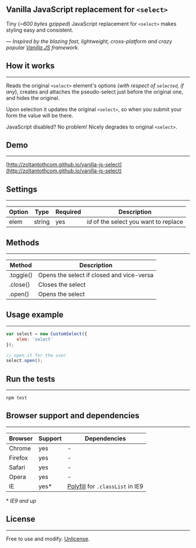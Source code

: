Vanilla JavaScript replacement for `<select>`
-------

Tiny (*~600 bytes gzipped*) JavaScript replacement for `<select>` makes styling easy and consistent.

*— Inspired by the blazing fast, lightweight, cross-platform and crazy popular [Vanilla JS](http://vanilla-js.com/)  framework.*


## How it works
---

Reads the original `<select>` element's options (*with respect of `selected`, if any*), creates and attaches the pseudo-select just before the original one, and hides the original. 

Upon selection it updates the original `<select>`, so when you submit your form the value will be there.

JavaScript disabled? No problem! Nicely degrades to original `<select>`.


## Demo
---

[http://zoltantothcom.github.io/vanilla-js-select](http://zoltantothcom.github.io/vanilla-js-select)


## Settings
---

Option | Type | Required | Description
------ | ---- | ------- | -----------
elem | string | yes | _id_ of the select you want to replace


## Methods
---

Method | Description
------ | -----------
.toggle() | Opens the select if closed and vice-versa
.close() | Closes the select
.open() | Opens the select


## Usage example
---

```javascript
var select = new CustomSelect({
    elem: 'select'
});

// open it for the user
select.open();
```


## Run the tests
---

```
npm test
```


## Browser support and dependencies
---

Browser | Support | Dependencies
------ | -------- | -----------
Chrome | yes | -
Firefox | yes | -
Safari | yes | -
Opera | yes | -
IE | yes* | [Polyfill](//cdn.jsdelivr.net/classlist/2014.01.31/classList.min.js) for `.classList` in IE9

\* _IE9 and up_


## License
---

Free to use and modify. [Unlicense](http://unlicense.org).
